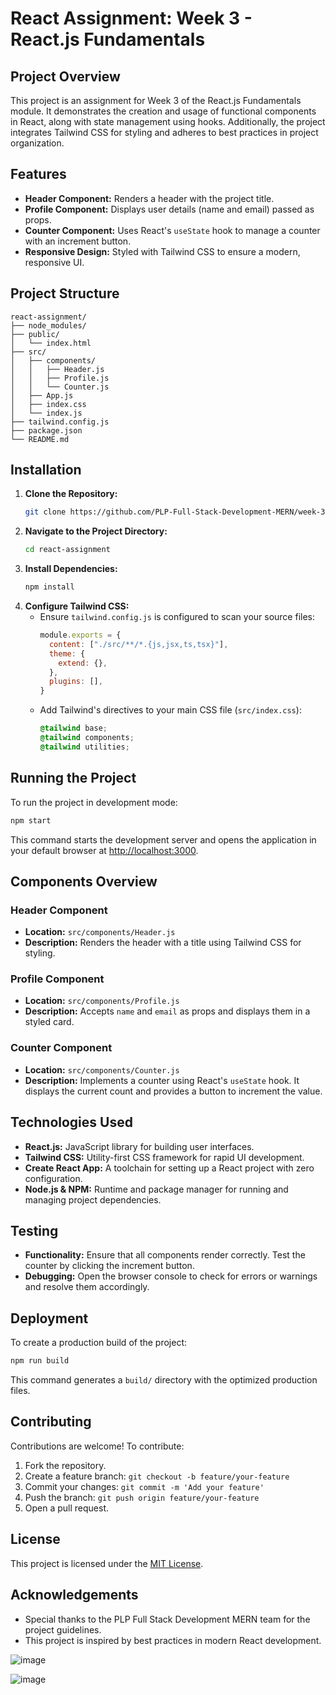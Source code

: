 # React Assignment: Week 3 - React.js Fundamentals

## Project Overview
This project is an assignment for Week 3 of the React.js Fundamentals module. It demonstrates the creation and usage of functional components in React, along with state management using hooks. Additionally, the project integrates Tailwind CSS for styling and adheres to best practices in project organization.

## Features
- **Header Component:** Renders a header with the project title.
- **Profile Component:** Displays user details (name and email) passed as props.
- **Counter Component:** Uses React's `useState` hook to manage a counter with an increment button.
- **Responsive Design:** Styled with Tailwind CSS to ensure a modern, responsive UI.

## Project Structure

```
react-assignment/
├── node_modules/
├── public/
│   └── index.html
├── src/
│   ├── components/
│   │   ├── Header.js
│   │   ├── Profile.js
│   │   └── Counter.js
│   ├── App.js
│   ├── index.css
│   └── index.js
├── tailwind.config.js
├── package.json
└── README.md
```

## Installation

1. **Clone the Repository:**
   ```bash
   git clone https://github.com/PLP-Full-Stack-Development-MERN/week-3-react-js-assignment-daniel-ndeto.git
   ```
2. **Navigate to the Project Directory:**
   ```bash
   cd react-assignment
   ```
3. **Install Dependencies:**
   ```bash
   npm install
   ```
4. **Configure Tailwind CSS:**
   - Ensure `tailwind.config.js` is configured to scan your source files:
     ```js
     module.exports = {
       content: ["./src/**/*.{js,jsx,ts,tsx}"],
       theme: {
         extend: {},
       },
       plugins: [],
     }
     ```
   - Add Tailwind's directives to your main CSS file (`src/index.css`):
     ```css
     @tailwind base;
     @tailwind components;
     @tailwind utilities;
     ```

## Running the Project

To run the project in development mode:
```bash
npm start
```
This command starts the development server and opens the application in your default browser at [http://localhost:3000](http://localhost:3000).

## Components Overview

### Header Component
- **Location:** `src/components/Header.js`
- **Description:** Renders the header with a title using Tailwind CSS for styling.

### Profile Component
- **Location:** `src/components/Profile.js`
- **Description:** Accepts `name` and `email` as props and displays them in a styled card.

### Counter Component
- **Location:** `src/components/Counter.js`
- **Description:** Implements a counter using React's `useState` hook. It displays the current count and provides a button to increment the value.

## Technologies Used
- **React.js:** JavaScript library for building user interfaces.
- **Tailwind CSS:** Utility-first CSS framework for rapid UI development.
- **Create React App:** A toolchain for setting up a React project with zero configuration.
- **Node.js & NPM:** Runtime and package manager for running and managing project dependencies.

## Testing
- **Functionality:** Ensure that all components render correctly. Test the counter by clicking the increment button.
- **Debugging:** Open the browser console to check for errors or warnings and resolve them accordingly.

## Deployment
To create a production build of the project:
```bash
npm run build
```
This command generates a `build/` directory with the optimized production files.

## Contributing
Contributions are welcome! To contribute:
1. Fork the repository.
2. Create a feature branch: `git checkout -b feature/your-feature`
3. Commit your changes: `git commit -m 'Add your feature'`
4. Push the branch: `git push origin feature/your-feature`
5. Open a pull request.

## License
This project is licensed under the [MIT License](LICENSE).

## Acknowledgements
- Special thanks to the PLP Full Stack Development MERN team for the project guidelines.
- This project is inspired by best practices in modern React development.

![image](https://github.com/user-attachments/assets/ead45475-9b3d-46bb-8d00-7c30f62a677e)

![image](https://github.com/user-attachments/assets/f7174ead-0301-4570-9d18-62628bef2d2b)

